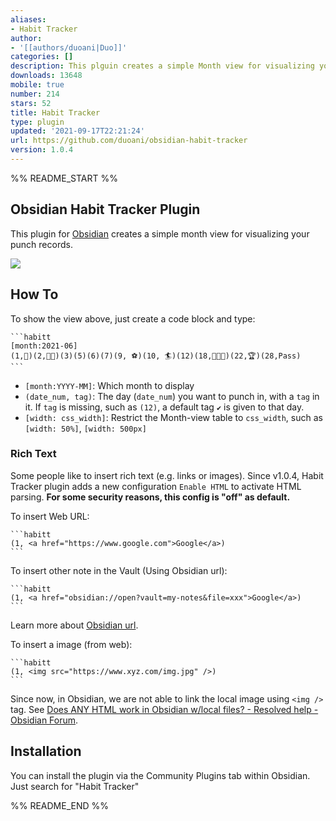 ```yaml
---
aliases:
- Habit Tracker
author:
- '[[authors/duoani|Duo]]'
categories: []
description: This plguin creates a simple Month view for visualizing your punch records.
downloads: 13648
mobile: true
number: 214
stars: 52
title: Habit Tracker
type: plugin
updated: '2021-09-17T22:21:24'
url: https://github.com/duoani/obsidian-habit-tracker
version: 1.0.4
---
```


%% README_START %%

## Obsidian Habit Tracker Plugin

This plugin for [Obsidian](https://obsidian.md/) creates a simple month view for visualizing your punch records.

![](https://raw.githubusercontent.com/duoani/obsidian-habit-tracker/HEAD/screemshot.png)

## How To
To show the view above, just create a code block and type:

~~~
```habitt
[month:2021-06]
(1,💮)(2,💮💮)(3)(5)(6)(7)(9, ⚽)(10, 🏄)(12)(18,💮💮💮)(22,🏆)(28,Pass) 
```
~~~

* `[month:YYYY-MM]`: Which month to display
* `(date_num, tag)`: The day (`date_num`) you want to punch in, with a `tag` in it. If `tag` is missing, such as `(12)`, a default tag `✔️` is given to that day.
* `[width: css_width]`: Restrict the Month-view table to `css_width`, such as `[width: 50%]`, `[width: 500px]`

### Rich Text
Some people like to insert rich text (e.g. links or images). Since v1.0.4, Habit Tracker plugin adds a new configuration `Enable HTML` to activate HTML parsing. **For some security reasons, this config is "off" as default.**

To insert Web URL:
~~~
```habitt
(1, <a href="https://www.google.com">Google</a>)
```
~~~

To insert other note in the Vault (Using Obsidian url):
~~~
```habitt
(1, <a href="obsidian://open?vault=my-notes&file=xxx">Google</a>)
```
~~~
Learn more about [Obsidian url](https://help.obsidian.md/Advanced+topics/Using+obsidian+URI).

To insert a image (from web):
~~~
```habitt
(1, <img src="https://www.xyz.com/img.jpg" />)
```
~~~
Since now, in Obsidian, we are not able to link the local image using `<img />` tag. See [Does ANY HTML work in Obsidian w/local files? - Resolved help - Obsidian Forum](https://forum.obsidian.md/t/does-any-html-work-in-obsidian-w-local-files/8000).

## Installation

You can install the plugin via the Community Plugins tab within Obsidian. Just search for "Habit Tracker"



%% README_END %%